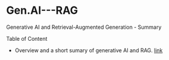 # Gen.AI---RAG
Generative AI and Retrieval-Augmented Generation - Summary

Table of Content
- Overview and a short sumary of generative AI and RAG. [link]()
